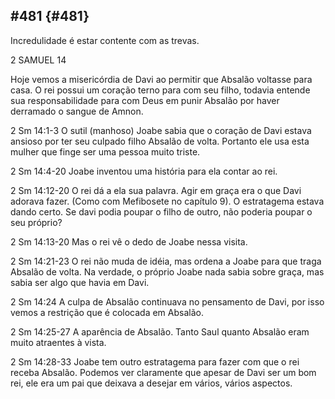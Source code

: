 ## #481 {#481}

Incredulidade é estar contente com as trevas.

2 SAMUEL 14

Hoje vemos a misericórdia de Davi ao permitir que Absalão voltasse para casa. O rei possui um coração terno para com seu filho, todavia entende sua responsabilidade para com Deus em punir Absalão por haver derramado o sangue de Amnon.

2 Sm 14:1-3 O sutil (manhoso) Joabe sabia que o coração de Davi estava ansioso por ter seu culpado filho Absalão de volta. Portanto ele usa esta mulher que finge ser uma pessoa muito triste.

2 Sm 14:4-20 Joabe inventou uma história para ela contar ao rei.

2 Sm 14:12-20 O rei dá a ela sua palavra. Agir em graça era o que Davi adorava fazer. (Como com Mefibosete no capítulo 9). O estratagema estava dando certo. Se davi podia poupar o filho de outro, não poderia poupar o seu próprio?

2 Sm 14:13-20 Mas o rei vê o dedo de Joabe nessa visita.

2 Sm 14:21-23 O rei não muda de idéia, mas ordena a Joabe para que traga Absalão de volta. Na verdade, o próprio Joabe nada sabia sobre graça, mas sabia ser algo que havia em Davi.

2 Sm 14:24 A culpa de Absalão continuava no pensamento de Davi, por isso vemos a restrição que é colocada em Absalão.

2 Sm 14:25-27 A aparência de Absalão. Tanto Saul quanto Absalão eram muito atraentes à vista.

2 Sm 14:28-33 Joabe tem outro estratagema para fazer com que o rei receba Absalão. Podemos ver claramente que apesar de Davi ser um bom rei, ele era um pai que deixava a desejar em vários, vários aspectos.
